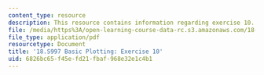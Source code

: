 ```yaml
---
content_type: resource
description: This resource contains information regarding exercise 10.
file: /media/https%3A/open-learning-course-data-rc.s3.amazonaws.com/18-s997-introduction-to-matlab-programming-fall-2011/6826bc65f45efd21fbaf968e32e1c4b1_MIT18_S997F11_Exercise_10.pdf
file_type: application/pdf
resourcetype: Document
title: '18.S997 Basic Plotting: Exercise 10'
uid: 6826bc65-f45e-fd21-fbaf-968e32e1c4b1
---
```

